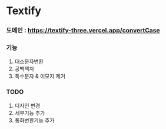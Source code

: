 # Textify

### 도메인 : https://textify-three.vercel.app/convertCase

### 기능

1.  대소문자변환
2.  공백젝저
3.  특수문자 & 이모지 제거

### TODO

1.  디자인 변경
2.  세부기능 추가
3.  통화변환기능 추가
